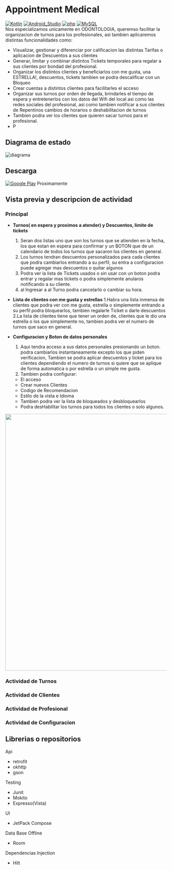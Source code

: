 # Appointment Medical
[![Kotlin](https://img.shields.io/badge/Kotlin-7F52FF?style=flat-square&logo=kotlin&logoColor=white&labelColor=7F52FF)]()
[![Android_Studio](https://img.shields.io/badge/Android_Studio-3DDC84?style=flat-square&logo=android-studio&logoColor=black&labelColor=3DDC84)]()
[![php](https://img.shields.io/badge/php-F7DF1E?style=flat-square&logo=php&logoColor=black&labelColor=F7DF1E)]()
[![MySQL](https://img.shields.io/badge/MySQL-279FDF?style=flat-square&logo=mysql&logoColor=white&labelColor=279FDF)]()
</br>
   Nos especializamos unicamente en ODONTOLOGIA, queremso facilitar la organizacion de turnos para los profesionales, asi tambien aplicaremos distintas funcionalidades como:
   - Visualizar, gestionar y diferenciar por calificacion las distintas Tarifas o aplicacion de Descuentos a sus clientes
   - Generar, limitar y combinar distintos Tickets temporales para regalar a sus clientes por bondad del profesional.
   - Organizar los distintos clientes y beneficiarlos con me gusta, una ESTRELLA!, descuentos,  tickets tambien se podra descalificar con un Bloqueo
   - Crear cuentas a distintos clientes para facilitarles el acceso
   - Organizar sus turnos por orden de llegada, brindarles el tiempo de espera y entretenerlos con los datos del Wifi del local asi como las redes sociales del profesional, asi como tambien
   notificar a sus clientes de Repentinos cambios de horarios o deshabilitacion de turnos 
   - Tambien podra ver los clientes que quieren sacar turnos para el profesional.
   - P
## Diagrama de estado
![diagrama](https://github.com/Adrian-REH/Appointment/blob/main/Diagrama%20sin%20título.drawio.png)
## Descarga
[![Google Play](https://img.shields.io/badge/Google_Play-414141?style=for-the-badge&logo=googleplay&logoColor=white&labelColor=414141)]() Proximamente
## Vista previa y descripcion de actividad
### Principal
  - **Turnos( en espera y proximos a atender) y Descuentos, limite de tickets**
    1. Seran dos listas uno que son los turnos que se atienden en la fecha, los que estan en espera para confirmar y un BOTON que de un calendario de todos los turnos que 
  sacaron los clientes en general.
    2. Los turnos tendran descuentos personalizados para cada clientes que podra cambiarlos entrando a su perfil, su entra a configuracion puede agregar mas descuentos o quitar
    algunos
    3. Podra ver la lista de Tickets usados o sin usar con un boton podra entrar y regalar mas tickets o podra simplemente anularos notificando a su cliente.
    4. al Ingresar a al Turno podra cancelarlo o cambiar su hora.
  
  
  - **Lista de clientes con me gusta y estrellas**
    1.Habra una lista inmensa de clientes que podra ver con me gusta, estrella o simplemente entrando a su perfil podra bloquearlos, tambien regalarle Ticket o darle descuentos
    2.La lista de clientes tiene que tener un orden de, clientes que le dio una estrella o los que simplemente no, tambien podra ver el numero de turnos que saco en general.
    
  - **Configuracion y Boton de datos personales**
    1. Aqui tendra acceso a sus datos personales presionando un boton. podra cambiarlos instantaneamente excepto los que piden verificacion, Tambien se podra aplicar descuentos
    y ticket para los clientes dependiendo el numero de turnos si quiere que se aplique de forma automatica o por estrella o un simple me gusta.
    2. Tambien podra configurar:
     - El acceso
     - Crear nuevos Clientes 
     - Codigo de Recomendacion
     - Estilo de la vista e Idioma
     - Tambien podra ver la lista de bloqueados y desbloquearlos
     - Podra desHabilitar los turnos para todos los clientes o solo algunos.

 <p align="center"><img height="800" src=""> </p>

### Actividad de Turnos
### Actividad de Clientes
### Actividad de Profesional
### Actividad de Configuracion



## Librerias o repositorios
Api
  - retrofit
  - okhttp
  - gson

Testing
  - Junit
  - Mokito
  - Expresso(Vista)

UI
  - JetPack Compose

Data Base Offline
  - Room

Dependencias Injection
  - Hilt
